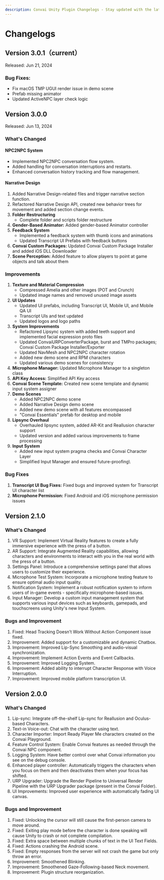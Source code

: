 ```yaml
---
description: Convai Unity Plugin Changelogs - Stay updated with the latest changes.
---
```


# Changelogs

## Version 3.0.1（current）

Released: Jun 21, 2024

### **Bug Fixes:**

* Fix macOS TMP UGUI render issue in demo scene
* Prefab missing animator
* Updated ActiveNPC layer check logic

## Version 3.0.0

Released: Jun 13, 2024

### **What's Changed**

#### **NPC2NPC System**

* Implemented NPC2NPC conversation flow system.
* Added handling for conversation interruptions and restarts.
* Enhanced conversation history tracking and flow management.

#### **Narrative Design**

1. Added Narrative Design-related files and trigger narrative section function.
2. Refactored Narrative Design API, created new behavior trees for movement and added section change events.
3. **Folder Restructuring**
   * Complete folder and scripts folder restructure
4. **Gender-Based Animator:** Added gender-based Animator controller
5. **Feedback System**
   * Implemented a feedback system with thumb icons and animations
   * Updated Transcript UI Prefabs with feedback buttons
6. **Convai Custom Packages:** Updated Convai Custom Package Installer and added iOS DLL Downloader
7. **Scene Perception:** Added feature to allow players to point at game objects and talk about them

### **Improvements**

1. **Texture and Material Compression**
   * Compressed Amelia and other images (POT and Crunch)
   * Updated image names and removed unused image assets
2. **UI Updates**
   * Updated UI prefabs, including Transcript UI, Mobile UI, and Mobile QA UI
   * Transcript UIs and text updated
   * Updated logos and logo paths
3. **System Improvements**
   * Refactored Lipsync system with added teeth support and implemented facial expression proto files
   * Updated ConvaiURPConverterPackage, burst and TMPro packages; Convai Custom Package Installer/Exporter
   * Updated NavMesh and NPC2NPC character rotation
   * Added new demo scene and RPM characters
   * Updated various demo scenes for consistency
4. **Microphone Manager:** Updated Microphone Manager to a singleton class
5. **API Key Access:** Simplified API Key access                                                                               &#x20;
6. **Convai Scene Template:** Created new scene template and dynamic input system assigner
7. **Demo Scenes**
   * Added NPC2NPC demo scene
   * Added Narrative Design demo scene
   * Added new demo scene with all features encompassed
   * "Convai Essentials" prefab for desktop and mobile
8. **Lipsync Overhaul**
   * Overhauled lipsync system, added AR-Kit and Reallusion character support
   * Updated version and added various improvements to frame processing
9. **Input System**
   * Added new input system pragma checks and Convai Character Layer
   * Simplified Input Manager and ensured future-proofing\


### **Bug Fixes**

1. **Transcript UI Bug Fixes:** Fixed bugs and improved system for Transcript UI character list
2. **Microphone Permission:** Fixed Android and iOS microphone permission issues

## Version 2.1.0

### What's Changed

1. VR Support: Implement Virtual Reality features to create a fully immersive experience with the press of a button.&#x20;
2. AR Support: Integrate Augmented Reality capabilities, allowing characters and environments to interact with you in the real world with the press of a button.&#x20;
3. Settings Panel: Introduce a comprehensive settings panel that allows users to customize their experience.
4. Microphone Test System: Incorporate a microphone testing feature to ensure optimal audio input quality.&#x20;
5. Notification System: Implement a robust notification system to inform users of in-game events - specifically microphone-based issues.
6. Input Manager: Develop a custom input management system that supports various input devices such as keyboards, gamepads, and touchscreens using Unity's new Input System.&#x20;

### Bugs and Improvement

1. Fixed: Head Tracking Doesn’t Work Without Action Component issue fixed.
2. Improvement: Added support for a customizable and dynamic Chatbox.
3. Improvement: Improved Lip-Sync Smoothing and audio-visual synchronization.
4. Improvement: Implement Action Events and Event Callbacks.
5. Improvement: Improved Logging System.
6. Improvement: Added ability to interrupt Character Response with Voice Interruption.
7. Improvement: Improved mobile platform transcription UI.

## Version 2.0.0

### What's Changed

1. Lip-sync: Integrate off-the-shelf Lip-sync for Reallusion and Oculus-based Characters.
2. Text-in Voice-out: Chat with the character using text.
3. Character Importer: Import Ready Player Me characters created on the Convai Playground.
4. Feature Control System: Enable Convai features as needed through the Convai NPC component.
5. Logging System: Have better control over what Convai information you see on the debug console.
6. Enhanced player controller: Automatically triggers the characters when you focus on them and then deactivates them when your focus has shifted.
7. URP Upgrader: Upgrade the Render Pipeline to Universal Render Pipeline with the URP Upgrader package (present in the Convai Folder).
8. UI Improvements: Improved user experience with automatically fading UI canvas.

### Bugs and Improvement

1. Fixed: Unlocking the cursor will still cause the first-person camera to move around.
2. Fixed: Exiting play mode before the character is done speaking will cause Unity to crash or not complete compilation.
3. Fixed: Extra space between multiple chunks of text in the UI Text Fields.
4. Fixed: Actions crashing the Android scene.
5. Fixed: Empty responses from the server will not crash the game but only throw an error.
6. Improvement: Smoothened Blinking.
7. Improvement: Smoothened Gaze-Following-based Neck movement.
8. Improvement: Plugin structure reorganization.
